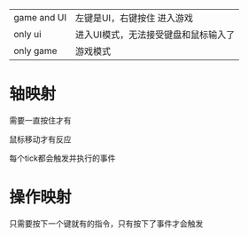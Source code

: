 
|             |                     |
| ----------- | ------------------- |
| game and UI | 左键是UI，右键按住 进入游戏     |
| only ui     | 进入UI模式，无法接受键盘和鼠标输入了 |
| only game   | 游戏模式                |

# 轴映射

需要一直按住才有

鼠标移动才有反应

每个tick都会触发并执行的事件

# 操作映射

只需要按下一个键就有的指令，只有按下了事件才会触发